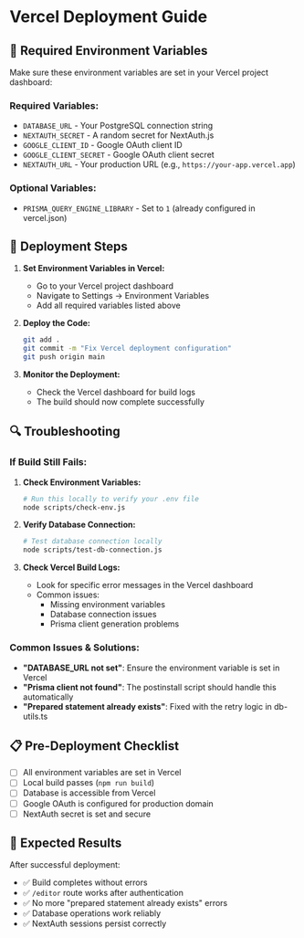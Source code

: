 # Vercel Deployment Guide

## 🔧 **Required Environment Variables**

Make sure these environment variables are set in your Vercel project dashboard:

### **Required Variables:**

- `DATABASE_URL` - Your PostgreSQL connection string
- `NEXTAUTH_SECRET` - A random secret for NextAuth.js
- `GOOGLE_CLIENT_ID` - Google OAuth client ID
- `GOOGLE_CLIENT_SECRET` - Google OAuth client secret
- `NEXTAUTH_URL` - Your production URL (e.g., `https://your-app.vercel.app`)

### **Optional Variables:**

- `PRISMA_QUERY_ENGINE_LIBRARY` - Set to `1` (already configured in vercel.json)

## 🚀 **Deployment Steps**

1. **Set Environment Variables in Vercel:**

   - Go to your Vercel project dashboard
   - Navigate to Settings → Environment Variables
   - Add all required variables listed above

2. **Deploy the Code:**

   ```bash
   git add .
   git commit -m "Fix Vercel deployment configuration"
   git push origin main
   ```

3. **Monitor the Deployment:**
   - Check the Vercel dashboard for build logs
   - The build should now complete successfully

## 🔍 **Troubleshooting**

### **If Build Still Fails:**

1. **Check Environment Variables:**

   ```bash
   # Run this locally to verify your .env file
   node scripts/check-env.js
   ```

2. **Verify Database Connection:**

   ```bash
   # Test database connection locally
   node scripts/test-db-connection.js
   ```

3. **Check Vercel Build Logs:**
   - Look for specific error messages in the Vercel dashboard
   - Common issues:
     - Missing environment variables
     - Database connection issues
     - Prisma client generation problems

### **Common Issues & Solutions:**

- **"DATABASE_URL not set"**: Ensure the environment variable is set in Vercel
- **"Prisma client not found"**: The postinstall script should handle this automatically
- **"Prepared statement already exists"**: Fixed with the retry logic in db-utils.ts

## 📋 **Pre-Deployment Checklist**

- [ ] All environment variables are set in Vercel
- [ ] Local build passes (`npm run build`)
- [ ] Database is accessible from Vercel
- [ ] Google OAuth is configured for production domain
- [ ] NextAuth secret is set and secure

## 🎯 **Expected Results**

After successful deployment:

- ✅ Build completes without errors
- ✅ `/editor` route works after authentication
- ✅ No more "prepared statement already exists" errors
- ✅ Database operations work reliably
- ✅ NextAuth sessions persist correctly

